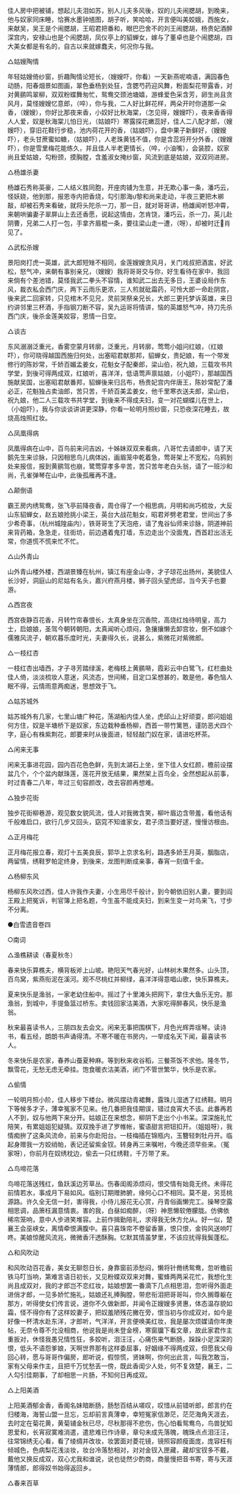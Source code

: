 <!-- { "loadSidebar": true } -->
佳人房中把被铺，想起儿夫泪如苏，别人儿夫多风後，奴的儿夫闹腮胡，到晚来，他与奴家同床睡，恰赛水墨钟馗图，胡子听，笑哈哈，开言便叫美姣娥，西施女，来献吴，吴王是个闹腮胡，王昭君把番和，眼巴巴舍不的刘王闹腮胡，杨贵妃酒醉深宫内，安禄山也是个闹腮胡，凤仪亭上的貂蝉女，嫁与了董卓也是个闹腮胡，四大美女都是有名的，自古以来就嫁蠢夫，何况你与我。

△姑嫂陶情

年轻姑嫂倚纱窗，折趣陶情论短长，（嫂嫂吓，你看）一天新燕呢喃语，满园春色动肠，阳春烟景如图画，翠色垂杨到处狂，含腮芍药迎风舞，粉面梨花带露香，对对黄鹂鸣翠柳，双双粉蝶舞匆忙，鸳鸯交颈池塘嬉，游蜂爱色采含芳，卵生尚且贪风月，莫怪嫂嫂忆意郎，（啐），你与我，二人好比鲜花样，两朵开时你道那一朵香，（嫂嫂），你好比那夜来香，小奴好比秋海棠，（怎见得，嫂嫂吓），夜来香香得人人爱，奴是秋海棠儿怕日光，（姑娘吓）寒露探花嫩蕊好，佳人二八配才郎，（嫂嫂吓），穿旧花鞋行步稳，池内荷花开的香，（姑娘吓），盘中果子新鲜好，（嫂嫂吓），老头甘蔗蜜如糖，（姑娘吓），人老珠黄钱不值，你是含蕊将开分外香，（嫂嫂吓），你是雪里梅花能练久，并且佳人半老更情长，（啐，小油嘴），会装腔，奴家尚且爱姑娘，勾粉颈，摸胸膛，含羞淑女掩纱窗，风流到底是姑娘，双双同进房。

△杨雄杀妻

杨雄石秀称英豪，二人结义胜同胞，开座肉铺为生意，并无欺心事一条，潘巧云，怪妖娆，他到那，报恩寺内把香烧，勾引那海黎和尚来走动，半夜三更把木梆敲，却被石秀来看破，就将头陀杀一刀，那一日，就对哥哥讲，杨雄闻听怒冲霄，来朝哄骗妻子翠屏山上去还香愿，说起这情由，怎肯饶，潘巧云，杀一刀，英儿赴阴曹，兄弟二人打一包，手拿齐眉棍一条，要往梁山走一遭，（呀），却被时迁肖见了。

△武松杀嫂

景阳岗打虎一英雄，武大郎短矬不相同，金莲嫂嫂贪风月，关门戏叔把酒盅，好武松，怒气冲，来朝有事别亲兄，（嫂嫂）我将哥哥交与你，好生看待在家中，我回来倘有个差池错，莫怪我武二拳头不容情，谁知武二出去无多日，王婆设局作东风，裁衣私会西门庆，两下云雨乐更浓，三人煎就砒霜药，可怜大郎一命赴阴宫，後来武二回家转，只见棺木不见兄，灵前哭祭亲兄长，大郎三更托梦诉英雄，来日约讲邻里三杯酒，手指钢刀断不容，吴九运哥将情讲，恼的英雄怒气冲，持刀先杀西门庆，後杀金莲美姣容，恩情一日空。

△谈古

东风溺溺泛重光，香雾空蒙月转廓，泛重光，月转廓，莺莺小姐问红娘，（红娘吓），你可晓得越国西施归何处，出塞昭君献那邦，貂蝉女，贵妃娘，有一个带发修行的陈妙常，千娇百媚孟姜女，花魁女子配秦郎，梁山伯，祝九娘，三载攻书共学堂，到後可得两成双，红娘听，喜洋洋，低语莺声禀姑娘，（小姐吓），那越国西施献吴国，出塞昭君献番邦，貂蝉後来归吕布，杨贵妃宫内伴唐王，陈妙常配了潘必正，花魁独占卖油郎，苦只苦，千娇百美孟姜女，他千里寒衣送夫郎，梁山伯，祝九娘，他二人三载攻书共学堂，到後来不得成夫妇，变一对花蝴蝶儿在世上，（小姐吓），我与你谈谈讲讲更深静，你看一轮明月照纱窗，只恐夜深花睡去，故烧高烛照红妆。

△凤凰得病

凤凰得病在山中，百鸟前来问吉凶，十姊妹双双来看病，八哥忙去请郎中，请了天鹅先生来诊脉，只因相思鸟儿病体凶，画眉笼中乾着急，莺哥架上不宽松，乌鸦到处来报信，报到黄鹂驾也崩，鹭莺穿孝多辛苦，苦只苦年老白头翁，请了一班沙和尚，孔雀弹琴在山中，此後孤雁再不逢。

△颠倒语

霸王房内绣鸳鸯，张飞亭前降夜香，周仓得了一个相思病，月明和尚巧梳妆，大反山东貂蝉女，赵五娘抢挑小梁王，英台大战花魁女，昭君斧劈老君堂，世间出了多少希奇事，（杭州城隍庙内），铁哥哥生了天泡疮，请了鬼谷仙师来诊脉，阴道神前来背药箱，急急走，往街坊，前边遇着鬼打墙，东边走出个没面鬼，西首赶出活无常，你道慌不慌来忙不忙。

△山外青山

山外青山楼外楼，西湖景臻在杭州，镇江有座金山寺，才子琼花出扬州，美貌佳人长沙好，洞庭山的尼姑有名头，嘉兴府燕月楼，狮子回头望虎邱，当今天子也要游。

△西宫夜

西宫夜静百花香，月转竹帘春恨长，太真身坐在沉香院，高烧红烛待明皇，高力士，启娘娘，圣驾今朝转朝阳，太真闻听心烦闷，急攘攘懒去卸宫妆，倒不如嫁个儒雅风流子，朝欢暮乐度时光，夫妻得久长，说甚么，紫微花对紫微郎。

△一枝红杏

一枝红杏出墙西，才子寻芳踏绿溪，老梅枝上黄鹂啭，霞彩云中白鹭飞，红栏曲处佳人倚，淡淡梳妆人意迷，风流态，世间稀，目定口呆想甚的，敢是他，春色恼人眠不得，云情雨意两痴迷，思想效于飞。

△姑苏城外

姑苏城外有几家，七里山塘广种花，荡湖船内佳人坐，虎邱山上好顽耍，郎问姐姐何方住，奴是半塘桥下是奴家，东边栽种垂杨柳，西首一带竹篱笆，谨防恶犬四个字，庭心有株紫荆花，郎要来时从後面进，轻轻敲门奴在家，请进吃杯茶。

△闲来无事

闲来无事进花园，园内百花色色鲜，先到太湖石上坐，坐下佳人女红颜，檐前设摆盆几个，个个盆内献珠莲，莲花开放无结果，果然架上百鸟全，全然想起从前事，时过青春二八年，年过三旬容颜改，改去容颜再想难。

△独步花街

独步花街柳巷游，观见数女貌风流，佳人对我微含笑，柳叶眉边含带羞，看他话有千般难启口，欲行几步又回头，窈窕不知谁家女，君子须当要好逑，慢慢访根由。

△正月梅花

正月梅花报立春，观灯十五美良辰，郭华上京求名利，路遇多娇王月英，胭脂店，两留情，绣鞋罗帕定终身，到後来，龙图判断成亲事，春宵一刻值千金。

△杨柳东风

杨柳东风吹过西，佳人许我作夫妻，小生用尽千般计，到今朝依旧别人妻，要到阎王殿上把冤诉，判官簿上把名题，今生虽不能成夫妇，到来生变一对鸟来飞，寸步不分离。

●白雪遗音卷四

○南词

△渔樵耕读（春夏秋冬）

春来快乐算樵夫，横背板斧上山坡。艳阳天气春光好，山林树木果然多。山头顶，百鸟窝，紫燕衔泥在溪河。观不尽桃红并柳绿，喜洋洋得意唱山歌，快乐算樵夫。

夏来快乐是渔翁，一家老幼住船中。摇过了十里滩头把网下，拿住大鱼乐无穷。那渔翁，到城中，手提鱼篮过桥东。卖钱回家沽美酒，大家吃得醉春风，快乐是渔翁。

秋来最喜读书人，三朋四友去会文。闲来无事把围棋下，月色光辉弄瑶琴。读诗书，看五经，朗朗书声诵得清。不寒不暖在书房内，一举成名天下闻，最喜读书人。

冬来快乐是农家，春养山蚕夏种麻。等到秋来收谷稻，三餐茶饭不求他。隆冬节，飘雪花，无愁无虑无牵挂。饱食暖衣沽美酒，闭门不管世繁华，快乐是农家。

△偷情

一轮明月照小阶，佳人移步下楼台。微风摆动青裙舞，露珠儿湿透了红绣鞋。明月下等候多才子，薄幸冤家不见来。他几番把我佳期误，错过良宵大不该。此番再若人不到，奴与他两下来分开。姑娘正在来想念，柳阴下走出个小书呆。深深施礼忙陪笑，有累姐姐犯疑猜。双双挽手进了罗帷帐，蜜语甜言把钮扣开。（姐姐呀），我情痴拚了这条风流命，前来与你赴阳台。一枝梅插在锦瓶内，玉簪轻刺牡丹开。临起身赠我一方姣绡帕，表记还留紫金钗。转身再三来嘱咐，今晚还须早些来。（冤家呀），你前月在奴绣枕边，偷去一只红绣鞋，千万带了来。

△鸟啼花落

鸟啼花落送残红，鱼跃溪边芳草丛。伤春闺阁添烦闷，恨交情有始竟无终。未得花前情若水，事成月下易如风。临别订期赠肺腑，缘何心口不相同。莫不是，另觅桃源路。许久全无信一封，害得我，小侍儿报花无心赏，丹青俗画懒完工。操琴空露相思调，品箫枉漏意情衷。害的我，白昼如痴醉，（呀）神思懒软倦朦胧。仿佛依稀帘笼响，意中人步进笑堆容。上前作揖勤陪礼，求得我无休方允从。好一似，楚襄王会巫峡女，离情牵恨满腹中。喜只喜珠帘不卷留香篆，恨只恨，金钩风送响叮咚。美娘惊醒风流兆，微微香汗透酥胸。忆默其情虽梦里，不该应扰得我鬓蓬松。

△和风吹动

和风吹动百花香，美女无聊怨日长，身靠窗前添愁闷，懒将针黹绣鸳鸯，忽听檐前铁马叮当响，第难言语日初长，又见粉蝶双双来对舞，蜜蜂两两采花忙，我想化生尚且成双对，我的才郎岂不恋红妆，姑娘想罢一番滴下几点相思泪，忽听得外面走进俏才郎，一见多娇忙施礼，姑娘还礼捧胸膛，带悲衔泪把哥哥叫，你久搁尊躯在那方，听得使女们传言说，道你不久做新郎，并闻令正嫂嫂多贤惠，体态温存貌如霜，怪不得你有了这样姣妻子，把奴羞陋残花撇在旁，恨当初与你成双对，如今是好像一杯清水赴东洋，才郎听，气洋洋，开言便唤美红妆，我是屡次烦媒请你年庚帖，无奈令尊不允没相商，他说我是尚未登金榜，寒窗牖下看文章，故此家君作主重扳对，休怪我愚兄情性狂，多姣听，泪汪汪，心痛伤来气断肠，跺跺小足深深的恨，低头不语怨爹娘，天啊世界那有这样委屈事，好姻缘不得两成双，但愿我父母回心转，愿与哥哥作偏房，郎听说，假惊慌，贤妹啊，你何出此言，叫我怎敢当，家有父母来作主，且把千万忧愁丢一傍，既此香闺少人处，何不复效楚，襄王，二人勾引佳期事，了却相思一片肠，不知何日再成双。

△上阳美酒

上阳美酒郁金香，香阁名妹暗断肠，肠愁百结从嗟叹，叹惜从前错听郎，郎言约在归楼海，海誓山盟一旦忘，忘却前言真薄幸，幸短冤家信渺茫，茫茫海角天涯去，去时定在菊花黄，黄菊铺金秋已尽，尽秋那得不悲伤，伤心怕看鸳鸯鸟，鸟兽犹知恩爱和，长宵寂寞难消遣，遣悲难已作诗章，章句未成先落魄，魄珠点点泪汪汪，往常锦绣无心看，看了绫绸并改妆，妆罢面对菱花镜，镜照容颜瘦面庞，庞容枉有倾城色，色病梨花浅淡妆，妆台冷落愁相对，对对金钗入匣藏，藏却宝钗多不戴，戴他又换反成双，双心尤我和谁说，说也徒然少酌商，商量慢把音书寄，寄与天涯薄情郎，郎得奴书始得返回乡。

△春来百草

